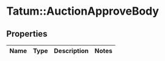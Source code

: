 # Tatum::AuctionApproveBody

## Properties
Name | Type | Description | Notes
------------ | ------------- | ------------- | -------------

